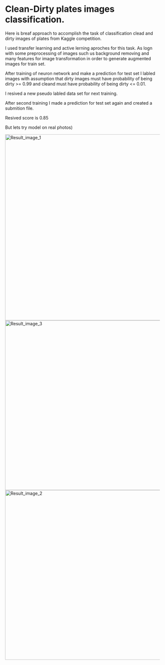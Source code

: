 # Clean-Dirty plates images classification.

Here is breaf approach to accomplish the task of classification clead and dirty images of plates from Kaggle competition. <br />

I used transfer learning and active lerning aproches for this task. As logn with some preprocessing of images such us background removing and many features for image transformation in order to generate augmented images for train set. <br />

After training of neuron network and make a prediction for test set I labled images with assumption that dirty images must have probability of being dirty >= 0.99 and cleand must have probability of being dirty <= 0.01. <br />

I resived a new pseudo labled data set for next training. <br />

After second training I made a prediction for test set again and created a submition file. <br />

Resived score is 0.85 <br />

But lets try model on real photos) <br />

<img width="603" alt="Result_image_1" src="https://github.com/user-attachments/assets/d5374989-8317-43c2-a74d-cd73c36ded33">
<img width="550" alt="Result_image_3" src="https://github.com/user-attachments/assets/0492472e-92c7-47bb-a7ad-b41aa61d8f62">
<img width="550" alt="Result_image_2" src="https://github.com/user-attachments/assets/b6a4d8fa-9802-4968-a40f-b77fd3030e26">
